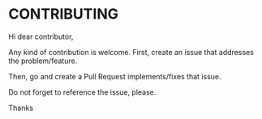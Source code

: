 # CONTRIBUTING

Hi dear contributor,

Any kind of contribution is welcome. First, create an issue that addresses the problem/feature.

Then, go and create a Pull Request implements/fixes that issue.

Do not forget to reference the issue, please.

Thanks
